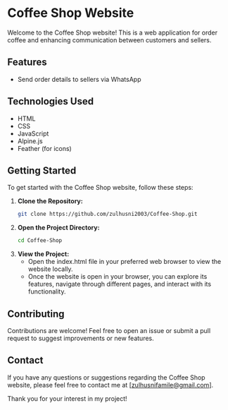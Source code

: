 # Coffee Shop Website

Welcome to the Coffee Shop website! This is a web application for order coffee and enhancing communication between customers and sellers.

## Features
- Send order details to sellers via WhatsApp

## Technologies Used
- HTML
- CSS
- JavaScript
- Alpine.js
- Feather (for icons)

## Getting Started

To get started with the Coffee Shop website, follow these steps:

1. **Clone the Repository:**
   ```sh
   git clone https://github.com/zulhusni2003/Coffee-Shop.git

2. **Open the Project Directory:**
   ```sh
   cd Coffee-Shop

3. **View the Project:**
   - Open the index.html file in your preferred web browser to view the website locally.
   - Once the website is open in your browser, you can explore its features, navigate through different pages, and interact with its functionality.

## Contributing

Contributions are welcome! Feel free to open an issue or submit a pull request to suggest improvements or new features.

## Contact

If you have any questions or suggestions regarding the Coffee Shop website, please feel free to contact me at [zulhusnifamile@gmail.com].

Thank you for your interest in my project!

